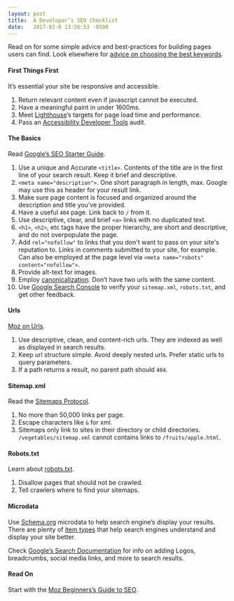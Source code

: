 ```yaml
---
layout: post
title:  A Developer’s SEO Checklist
date:   2017-03-8 13:56:53 -0500
---
```


Read on for some simple advice and best-practices for building pages users can
find. Look elsewhere for [advice on choosing the best
keywords](https://moz.com/beginners-guide-to-seo/keyword-research).

#### First Things First

It’s essential your site be responsive and accessible.

1.  Return relevant content even if javascript cannot be executed.
1.  Have a meaningful paint in under 1600ms.
1.  Meet
[Lighthouse](https://chrome.google.com/webstore/detail/lighthouse/blipmdconlkpinefehnmjammfjpmpbjk?hl=en)’s
targets for page load time and performance.
1.  Pass an [Accessibility Developer
Tools](https://chrome.google.com/webstore/detail/accessibility-developer-t/fpkknkljclfencbdbgkenhalefipecmb?hl=en)
audit.

#### The Basics

Read [Google’s SEO Starter
Guide](https://static.googleusercontent.com/media/www.google.com/en//webmasters/docs/search-engine-optimization-starter-guide.pdf).

1.  Use a unique and Accurate `<title>`. Contents of the title are in the first line of your
search result. Keep it brief and descriptive.
1. `<meta name="description">`. One short paragraph in length, max. Google may use this as header for your
result link.
1.  Make sure page content is focused and organized around the description and title
you’ve provided.
1.  Have a useful `404` page. Link back to `/` from it.
1.  Use descriptive, clear, and brief `<a>` links with no duplicated text.
1.  `<h1>`, `<h2>`, etc tags have the proper hierarchy, are short and descriptive, and do not
overpopulate the page.
1.  Add `rel="nofollow"` to links that you don't want to pass on your site's reputation to. Links in
comments submitted to your site, for example. Can also be employed at the page
level via `<meta name="robots" content="nofollow">`.
1.  Provide alt-text for images.
1.  Employ [canonicalization](https://moz.com/learn/seo/canonicalization). Don’t
have two urls with the same content.
1.  Use [Google Search Console](https://www.google.com/webmasters/tools/home?hl=en)
to verify your `sitemap.xml`, `robots.txt`, and get other feedback.

#### Urls

[Moz on Urls](https://moz.com/learn/seo/url).

1.  Use descriptive, clean, and content-rich urls. They are indexed as well as
displayed in search results.
1.  Keep url structure simple. Avoid deeply nested urls. Prefer static urls to query
parameters.
1.  If a path returns a result, no parent path should `404`.

#### Sitemap.xml

Read the [Sitemaps Protocol](https://www.sitemaps.org/protocol.html).

1.  No more than 50,000 links per page.
1.  Escape characters like `&` for xml.
1.  Sitemaps only link to sites in their directory or child directories. `/vegetables/sitemap.xml` cannot
contains links to `/fruits/apple.html`.

#### Robots.txt

Learn about [robots.txt](http://www.robotstxt.org/).

1.  Disallow pages that should not be crawled.
1.  Tell crawlers where to find your sitemaps.

#### Microdata

Use [Schema.org](https://schema.org/docs/gs.html) microdata to help search
engine’s display your results. There are plenty of [item
types](http://schema.org/docs/full.html) that help search engines understand and
display your site better.

Check [Google’s Search
Documentation](https://developers.google.com/search/docs/) for info on adding
Logos, breadcrumbs, social media links, and more to search results.

#### Read On

Start with the [Moz Beginners’s Guide to
SEO](https://moz.com/beginners-guide-to-seo).
